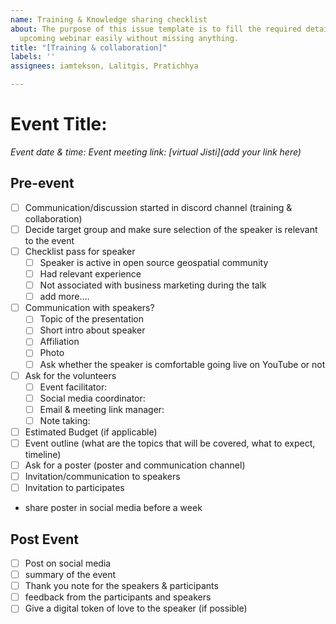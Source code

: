 ```yaml
---
name: Training & Knowledge sharing checklist
about: The purpose of this issue template is to fill the required details for the
  upcoming webinar easily without missing anything.
title: "[Training & collaboration]"
labels: ''
assignees: iamtekson, Lalitgis, Pratichhya

---
```


# Event Title: 

*Event date & time:*
*Event meeting link: [virtual Jisti](add your link here)*

## Pre-event

- [ ] Communication/discussion started in discord channel (training & collaboration)
- [ ] Decide target group and make sure selection of the speaker is relevant to the event
- [ ] Checklist pass for speaker
    - [ ] Speaker is active in open source geospatial community 
    - [ ] Had relevant experience
    - [ ] Not associated with business marketing during the talk
    - [ ] add more....

- [ ] Communication with speakers?
    - [ ] Topic of the presentation
    - [ ] Short intro about speaker
    - [ ] Affiliation
    - [ ] Photo
    - [ ] Ask whether the speaker is comfortable going live on YouTube or not

- [ ] Ask for the volunteers 
    - [ ] Event facilitator: 
    - [ ] Social media coordinator: 
    - [ ] Email & meeting link manager:
    - [ ] Note taking:

- [ ] Estimated Budget (if applicable)
- [ ] Event outline (what are the topics that will be covered, what to expect, timeline)
- [ ] Ask for a poster (poster and communication channel)
- [ ] Invitation/communication to speakers
- [ ] Invitation to participates
- share poster in social media before a week

## Post Event

- [ ] Post on social media
- [ ] summary of the event
- [ ] Thank you note for the speakers & participants 
- [ ] feedback from the participants and speakers
- [ ] Give a digital token of love to the speaker (if possible)
